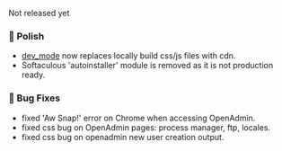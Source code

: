 Not released yet

### 💅 Polish
- [dev_mode](https://dev.openpanel.com/cli/config.html#dev-mode) now replaces locally build css/js files with cdn.
- Softaculous 'autoinstaller' module is removed as it is not production ready.

### 🐛 Bug Fixes
- fixed 'Aw Snap!' error on Chrome when accessing OpenAdmin.
- fixed css bug on OpenAdmin pages: process manager, ftp, locales.
- fixed css bug on openadmin new user creation output.
